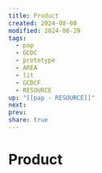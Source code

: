```yaml
---
title: Product
created: 2024-08-08
modified: 2024-08-29
tags:
  - pap
  - GCDC
  - prototype
  - AREA
  - lit
  - GCDCF
  - RESOURCE
up: "[[pap - RESOURCE]]"
next: 
prev: 
share: true
---
```

# Product

